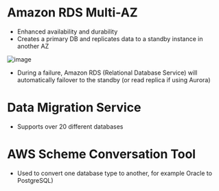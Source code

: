 # Amazon RDS Multi-AZ

* Enhanced availability and durability
* Creates a primary DB and replicates data to a standby instance in another AZ

![image](https://github.com/user-attachments/assets/3894c273-84e3-4166-8582-883c8c007c4e)

* During a failure, Amazon RDS (Relational Database Service) will automatically failover to the standby (or read replica if using Aurora)

# Data Migration Service

* Supports over 20 different databases

# AWS Scheme Conversation Tool

* Used to convert one database type to another, for example Oracle to PostgreSQL) 
